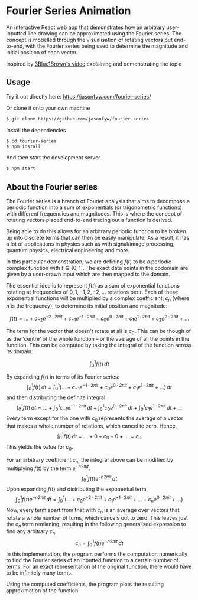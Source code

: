 # Fourier Series Animation

An interactive React web app that demonstrates how an arbitrary user-inputted line drawing can be approximated using the Fourier series. The concept is modelled through the visualisation of rotating vectors put end-to-end, with the Fourier series being used to determine the magnitude and initial position of each vector.

Inspired by [3Blue1Brown's video](https://www.youtube.com/watch?v=r6sGWTCMz2k) explaining and demonstrating the topic

## Usage

Try it out directly here: https://jasonfyw.com/fourier-series/

Or clone it onto your own machine

```bash
$ git clone https://github.com/jasonfyw/fourier-series
```

Install the dependencies
```bash
$ cd fourier-series
$ npm install
```

And then start the development server
```bash
$ npm start
```

## About the Fourier series

The Fourier series is a branch of Fourier analysis that aims to decompose a periodic function into a sum of exponentials (or trigonometric functions) with different frequencies and magnitudes. This is where the concept of rotating vectors placed end-to-end tracing out a function is derived.

Being able to do this allows for an arbitrary periodic function to be broken up into discrete terms that can then be easily manipulate. As a result, it has a lot of applications in physics such as with signal/image processing, quantum physics, electrical engineering and more.

In this particular demonstration, we are defining $f(t)$ to be a periodic complex function with $t\in[0, 1]$. The exact data points in the codomain are given by a user-drawn input which are then mapped to the domain.

The essential idea is to represent $f(t)$ as a sum of exponential functions rotating at frequencies of $0, 1, -1, 2, -2, ...$ rotations per $t$. Each of these exponential functions will be multiplied by a complex coefficient, $c_n$ (where $n$ is the frequency), to determine its initial position and magnitude:

$$
f(t) = \dots + c_{-2}e^{-2\cdot 2\pi it} + c_{-1}e^{-1\cdot 2\pi it} + c_{0}e^{0\cdot 2\pi it} + c_{1}e^{1\cdot 2\pi it} + c_{2}e^{2\cdot 2\pi it} + \dots
$$

The term for the vector that doesn't rotate at all is $c_0$. This can be though of as the 'centre' of the whole function – or the average of all the points in the function. This can be computed by taking the integral of the function across its domain:

$$
\int_0^1 f(t) \,dt
$$

By expanding $f(t)$ in terms of its Fourier series:
$$
\int_0^1 f(t) \,dt = \int_0^1 (\dots + c_{-1}e^{-1\cdot 2\pi it} + c_{0}e^{0\cdot 2\pi it} + c_{1}e^{1\cdot 2\pi it} + \dots)\,dt
$$
and then distributing the definite integral:
$$
\int_0^1 f(t) \,dt = \dots + \int_0^1c_{-1}e^{-1\cdot 2\pi it}\,dt + \int_0^1c_{0}e^{0\cdot 2\pi it}\,dt + \int_0^1c_{1}e^{1\cdot 2\pi it}\,dt + \dots
$$
Every term except for the one with $c_0$ represents the average of a vector that makes a whole number of rotations, which cancel to zero. Hence,
$$
\int_0^1 f(t) \,dt = \dots + 0 + c_0 + 0 + \dots = c_0
$$
This yields the value for $c_0$.

For an arbitrary coefficient $c_n$, the integral above can be modified by multiplying $f(t)$ by the term $e^{-n2\pi it}$:
$$
\int_0^1 f(t)e^{-n2\pi it} \,dt
$$
Upon expanding $f(t)$ and distributing the exponential term,
$$
\int_0^1 f(t)e^{-n2\pi it} \,dt = \int_0^1 (\dots + c_{0}e^{-2\cdot 2\pi it} + c_{1}e^{-1\cdot 2\pi it} + \dots + c_{n}e^{0\cdot 2\pi it} + \dots)
$$
Now, every term apart from that with $c_n$ is an average over vectors that rotate a whole number of turns, which cancels out to zero. This leaves just the $c_n$ term remianing, resulting in the following generalised expression to find any arbitrary $c_n$:
$$
c_n = \int_0^1 f(t)e^{-n2\pi it} \,dt
$$
In this implementation, the program performs the computation numerically to find the Fourier series of an inputted function to a certain number of terms. For an exact representation of the original function, there would have to be infinitely many terms.

Using the computed coefficients, the program plots the resulting approximation of the function.

